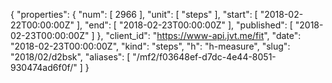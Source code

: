 {
  "properties": {
    "num": [
      2966
    ],
    "unit": [
      "steps"
    ],
    "start": [
      "2018-02-22T00:00:00Z"
    ],
    "end": [
      "2018-02-23T00:00:00Z"
    ],
    "published": [
      "2018-02-23T00:00:00Z"
    ]
  },
  "client_id": "https://www-api.jvt.me/fit",
  "date": "2018-02-23T00:00:00Z",
  "kind": "steps",
  "h": "h-measure",
  "slug": "2018/02/d2bsk",
  "aliases": [
    "/mf2/f03648ef-d7dc-4e44-8051-930474ad6f0f/"
  ]
}
